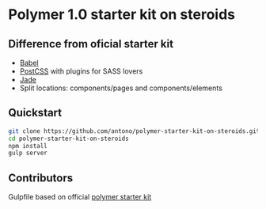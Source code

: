 # Polymer 1.0 starter kit on steroids

## Difference from oficial starter kit

- [Babel](https://babeljs.io/)
- [PostCSS](https://github.com/postcss/postcss) with plugins for SASS lovers
- [Jade](http://jade-lang.com/)
- Split locations: components/pages and components/elements

## Quickstart

```bash
git clone https://github.com/antono/polymer-starter-kit-on-steroids.git
cd polymer-starter-kit-on-steroids
npm install
gulp server
```
## Contributors

Gulpfile based on official [polymer starter kit](https://developers.google.com/web/tools/polymer-starter-kit/index)
